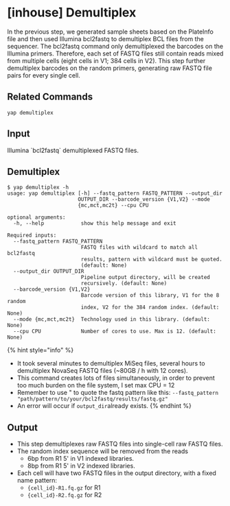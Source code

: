 # \[inhouse\] Demultiplex

In the previous step, we generated sample sheets based on the PlateInfo file and then used Illumina bcl2fastq to demultiplex BCL files from the sequencer. The bcl2fastq command only demultiplexed the barcodes on the Illumina primers. Therefore, each set of FASTQ files still contain reads mixed from multiple cells \(eight cells in V1; 384 cells in V2\). This step further demultiplex barcodes on the random primers, generating raw FASTQ file pairs for every single cell.

## Related Commands

```text
yap demultiplex
```

## Input

Illumina \`bcl2fastq\` demultiplexed FASTQ files.

## Demultiplex

```text
$ yap demultiplex -h
usage: yap demultiplex [-h] --fastq_pattern FASTQ_PATTERN --output_dir
                       OUTPUT_DIR --barcode_version {V1,V2} --mode
                       {mc,mct,mc2t} --cpu CPU

optional arguments:
  -h, --help            show this help message and exit

Required inputs:
  --fastq_pattern FASTQ_PATTERN
                        FASTQ files with wildcard to match all bcl2fastq
                        results, pattern with wildcard must be quoted.
                        (default: None)
  --output_dir OUTPUT_DIR
                        Pipeline output directory, will be created
                        recursively. (default: None)
  --barcode_version {V1,V2}
                        Barcode version of this library, V1 for the 8 random
                        index, V2 for the 384 random index. (default: None)
  --mode {mc,mct,mc2t}  Technology used in this library. (default: None)
  --cpu CPU             Number of cores to use. Max is 12. (default: None)
```

{% hint style="info" %}
* It took several minutes to demultiplex MiSeq files, several hours to demultiplex NovaSeq FASTQ files \(~80GB / h with 12 cores\). 
* This command creates lots of files simultaneously, in order to prevent too much burden on the file system, I set max CPU = 12
* Remember to use " to quote the fastq pattern like this: `--fastq_pattern "path/pattern/to/your/bcl2fastq/results/fastq.gz"`
* An error will occur if `output_dir`already exists.
{% endhint %}

## Output

* This step demultiplexes raw FASTQ files into single-cell raw FASTQ files.
* The random index sequence will be removed from the reads
  * 6bp from R1 5' in V1 indexed libraries.
  * 8bp from R1 5' in V2 indexed libraries.
* Each cell will have two FASTQ files in the output directory, with a fixed name pattern:
  * `{cell_id}-R1.fq.gz` for R1
  * `{cell_id}-R2.fq.gz` for R2


